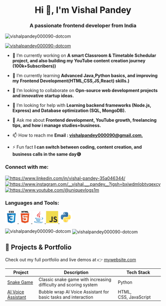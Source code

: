 <h1 align="center">Hi 👋, I'm Vishal Pandey</h1>
<h3 align="center">A passionate frontend developer from India</h3>

<p align="left"> <img src="https://komarev.com/ghpvc/?username=vishalpandey000090-dotcom&label=Profile%20views&color=0e75b6&style=flat" alt="vishalpandey000090-dotcom" /> </p>

<p align="left"> <a href="https://github.com/ryo-ma/github-profile-trophy"><img src="https://github-profile-trophy.vercel.app/?username=vishalpandey000090-dotcom" alt="vishalpandey000090-dotcom" /></a> </p>

- 🔭 I’m currently working on **A smart Classroom & Timetable Schedular project, and also building my YouTube content creation journey (100k+Subscribers))**

- 🌱 I’m currently learning **Advanced Java,Python basics, and improving my Frontend Development(HTML,CSS,JS,React) skills.)**

- 👯 I’m looking to collaborate on **Opn-source web development projects and innovative startup ideas.**

- 🤝 I’m looking for help with **Learning backend frameworks (Node.js, Express) and Database optimization (SQL, MongoDB).**

- 💬 Ask me about **Frontend development, YouTube growth, freelancing tips, and how i manage studies+business.**

- 📫 How to reach me **Email : vishalpandey000090@gmail.com,**

- ⚡ Fun fact **I can switch between coding, content creation, and business calls in the same day😅**

<h3 align="left">Connect with me:</h3>
<p align="left">
<a href="https://linkedin.com/in/https://www.linkedin.com/in/vishal-pandey-35a046344/" target="blank"><img align="center" src="https://raw.githubusercontent.com/rahuldkjain/github-profile-readme-generator/master/src/images/icons/Social/linked-in-alt.svg" alt="https://www.linkedin.com/in/vishal-pandey-35a046344/" height="30" width="40" /></a>
<a href="https://instagram.com/https://www.instagram.com/__vishal.__.pandey__?igsh=bxiwdmlobtvqexcy" target="blank"><img align="center" src="https://raw.githubusercontent.com/rahuldkjain/github-profile-readme-generator/master/src/images/icons/Social/instagram.svg" alt="https://www.instagram.com/__vishal.__.pandey__?igsh=bxiwdmlobtvqexcy" height="30" width="40" /></a>
<a href="https://www.youtube.com/c/https://www.youtube.com/@uniquevlogs1m" target="blank"><img align="center" src="https://raw.githubusercontent.com/rahuldkjain/github-profile-readme-generator/master/src/images/icons/Social/youtube.svg" alt="https://www.youtube.com/@uniquevlogs1m" height="30" width="40" /></a>
</p>

<h3 align="left">Languages and Tools:</h3>
<p align="left"> <a href="https://www.w3schools.com/css/" target="_blank" rel="noreferrer"> <img src="https://raw.githubusercontent.com/devicons/devicon/master/icons/css3/css3-original-wordmark.svg" alt="css3" width="40" height="40"/> </a> <a href="https://www.w3.org/html/" target="_blank" rel="noreferrer"> <img src="https://raw.githubusercontent.com/devicons/devicon/master/icons/html5/html5-original-wordmark.svg" alt="html5" width="40" height="40"/> </a> <a href="https://www.java.com" target="_blank" rel="noreferrer"> <img src="https://raw.githubusercontent.com/devicons/devicon/master/icons/java/java-original.svg" alt="java" width="40" height="40"/> </a> <a href="https://developer.mozilla.org/en-US/docs/Web/JavaScript" target="_blank" rel="noreferrer"> <img src="https://raw.githubusercontent.com/devicons/devicon/master/icons/javascript/javascript-original.svg" alt="javascript" width="40" height="40"/> </a> <a href="https://www.python.org" target="_blank" rel="noreferrer"> <img src="https://raw.githubusercontent.com/devicons/devicon/master/icons/python/python-original.svg" alt="python" width="40" height="40"/> </a> </p>

<p><img align="left" src="https://github-readme-stats.vercel.app/api/top-langs?username=vishalpandey000090-dotcom&show_icons=true&locale=en&layout=compact" alt="vishalpandey000090-dotcom" /></p>

<p>&nbsp;<img align="center" src="https://github-readme-stats.vercel.app/api?username=vishalpandey000090-dotcom&show_icons=true&locale=en" alt="vishalpandey000090-dotcom" /></p>



## 📂 Projects & Portfolio
Check out my full portfolio and live demos at 👉 [mywebsite.com](https://your-portfolio-link)

| Project | Description | Tech Stack |
|---------|-------------|------------|
| [Snake Game](https://github.com/your-username/snake-game) | Classic snake game with increasing difficulty and scoring system | Python |
| [AI Voice Assistant](https://github.com/your-username/ai-voice-assistant) | Bubble wrap AI Voice Assistant for basic tasks and interaction | HTML, CSS, JavaScript |

